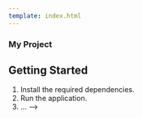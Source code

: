 ```yaml
---
template: index.html
---
```


### My Project
<!-- 
<!-- This is the homepage for my project. Add more content here to describe your project. -->

## Getting Started

1. Install the required dependencies.
2. Run the application.
3. ... -->